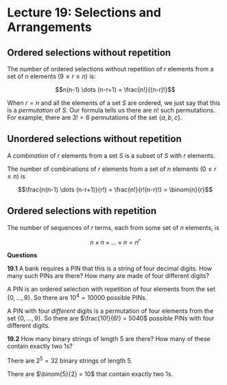 # Lecture 19: Selections and Arrangements

## Ordered selections without repetition

The number of ordered selections without repetition of $r$ elements from a set
of $n$ elements $(9 \leq r \leq n)$ is:

$$n(n-1) \dots (n-r+1) = \frac{n!}{(n-r)!}$$

When $r=n$ and all the elements of a set $S$ are ordered, we just say that this
is a _permutation_ of $S$. Our formula tells us there are $n!$ such
permutations. For example, there are $3! = 6$ permutations of the set
$\{a,b,c\}$.

## Unordered selections without repetition

A _combination_ of $r$ elements from a set $S$ is a subset of $S$ with $r$
elements.

The number of combinations of $r$ elements from a set of $n$ elements $(0 \leq r
\leq n)$ is

$$\frac{n(n-1) \dots (n-r+1)}{r!} = \frac{n!}{r!(n-r)!} = \binom{n}{r}$$

## Ordered selections with repetition

The number of sequences of $r$ terms, each from some set of $n$ elements, is

$$n \times n \times \dots \times n = n^r$$

**Questions**

**19.1** A bank requires a PIN that this is a string of four decimal digits. How
many such PINs are there? How many are made of four different digits?

A PIN is an ordered selection with repetition of four elements from the set
$\{0, \dots, 9\}$. So there are $10^4 = 10000$ possible PINs.

A PIN with four _different_ digits is a permutation of four elements from the
set $\{0, \dots, 9\}$. So there are $\frac{10!}{6!} = 5040$ possible PINs with
four different digits.

**19.2** How many binary strings of length 5 are there? How many of these
contain exactly two 1s?

There are $2^5 = 32$ binary strings of length 5.

There are $\binom{5}{2} = 10$ that contain exactly two 1s.
